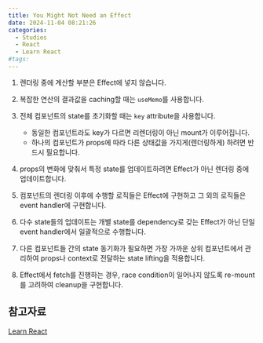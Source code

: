 ```yaml
---
title: You Might Not Need an Effect
date: 2024-11-04 08:21:26
categories:
  - Studies
  - React
  - Learn React
#tags:
---
```

1. 렌더링 중에 계산할 부분은 Effect에 넣지 않습니다.

2. 복잡한 연산의 결과값을 caching할 때는 `useMemo`를 사용합니다.

3. 전체 컴포넌트의 state를 초기화할 때는 `key` attribute을 사용합니다.

    - 동일한 컴포넌트라도 key가 다르면 리렌더링이 아닌 mount가 이루어집니다.
    - 하나의 컴포넌트가 props에 따라 다른 상태값을 가지게(렌더링하게) 하려면 반드시 필요합니다.

4. props의 변화에 맞춰서 특정 state를 업데이트하려면 Effect가 아닌 렌더링 중에 업데이트합니다.

5. 컴포넌트의 렌더링 이후에 수행할 로직들은 Effect에 구현하고 그 외의 로직들은 event handler에 구현합니다.

6. 다수 state들의 업데이트는 개별 state를 dependency로 갖는 Effect가 아닌 단일 event handler에서 일괄적으로 수행합니다.

7. 다른 컴포넌트들 간의 state 동기화가 필요하면 가장 가까운 상위 컴포넌트에서 관리하여 props나 context로 전달하는 state lifting을 적용합니다.

8. Effect에서 fetch를 진행하는 경우, race condition이 일어나지 않도록 re-mount를 고려하여 cleanup을 구현합니다.

## 참고자료

[Learn React](https://react.dev/learn)